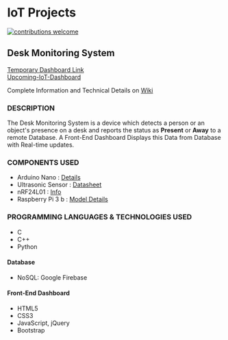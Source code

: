 
# IoT Projects
[![contributions welcome](https://img.shields.io/badge/contributions-welcome-brightgreen.svg?style=flat)](#)

## Desk Monitoring System 
[Temporary Dashboard Link](https://ajayk800.github.io/IoT/JavaScriptFirebase_CRUD/index.html) <br>
[Upcoming-IoT-Dashboard](https://ajayk800.github.io/IoTDashboard/) <br>

Complete Information and Technical Details on [Wiki](https://github.com/ajayk800/IoT/wiki)

### DESCRIPTION 
The Desk Monitoring System is a device which detects a person or an object's presence on a desk and reports the status as **Present** or **Away** to a remote Database. 
A Front-End Dashboard Displays this Data from Database with Real-time updates.

### COMPONENTS USED  
- Arduino Nano  : [Details](https://www.arduino.cc/en/Main/ArduinoBoardNano)		
- Ultrasonic Sensor	: [Datasheet](http://www.electroschematics.com/8902/hc-sr04-datasheet/)				
- nRF24L01 : [Info](https://arduino-info.wikispaces.com/Nrf24L01-2.4GHz-HowTo)						
- Raspberry Pi 3 b : [Model Details](https://www.raspberrypi.org/products/raspberry-pi-3-model-b/)	

### PROGRAMMING LANGUAGES & TECHNOLOGIES USED
- C			
- C++		    
- Python		
#### Database
- NoSQL: Google Firebase
#### Front-End Dashboard
- HTML5		
- CSS3		
- JavaScript, jQuery	
- Bootstrap
